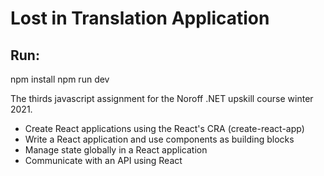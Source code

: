 # Lost in Translation Application

## Run:
npm install
npm run dev 

The thirds javascript assignment for the Noroff .NET upskill course winter 2021. 
- Create React applications using the React's CRA (create-react-app)
- Write a React application and use components as building blocks
- Manage state globally in a React application
- Communicate with an API using React



